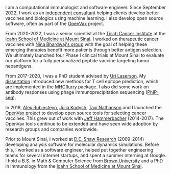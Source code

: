 I am a computational immunologist and software engineer. Since September 2022, I work as an
[independent consultant](/consulting) helping clients
develop better vaccines and biologics using machine learning. I also develop
open source software, often as part of the [OpenVax](https://github.com/openvax) project.

From 2020-2022, I was a senior scientist at the [Tisch Cancer Institute](https://icahn.mssm.edu/research/tisch) at
the [Icahn School of Medicine at Mount Sinai](https://icahn.mssm.edu/). I worked on
therapeutic cancer vaccines with [Nina Bhardwaj's group](https://icahn.mssm.edu/profiles/nina-bhardwaj) 
with the goal of helping these emerging therapies benefit more patients
through better antigen selection. We ultimately launched four Phase I clinical
trials at Mount Sinai to evaluate our platform for a fully personalized peptide
vaccine targeting tumor neoantigens.

From 2017-2020, I was a PhD student advised by [Uri Laserson](https://twitter.com/laserson?lang=en). My [dissertation](/pdfs/TimODonnell-dissertation.pdf) introduced
new methods for T cell epitope prediction, which are implemented in the
[MHCflurry](https://github.com/openvax/mhcflurry) package. I also did some work
on antibody responses using phage immunoprecipitation
sequencing ([PhIP-seq](https://en.wikipedia.org/wiki/PhIP-Seq)).

In 2018, [Alex Rubinsteyn](https://twitter.com/iskander),
[Julia Kodysh](https://twitter.com/JuliaKodysh),
[Tavi Nathanson](https://twitter.com/tavinathanson) and I launched the 
[OpenVax](https://github.com/openvax) project to develop open source tools
for selecting cancer vaccines. This grew out of work with
[Jeff Hammerbacher](https://www.hammerlab.org/) (2014-2017). The OpenVax tools
continue to be extended and have seen wide adoption by research groups and companies worldwide.

Prior to Mount Sinai, I worked at [D.E. Shaw Research](https://www.deshawresearch.com/)
(2009-2014) developing analysis software for molecular dynamics simulations.
Before this, I worked as a
software engineer, helped put together engineering teams
for several internet startups, and spent a summer interning at Google. I hold a
B.S. in Math & Computer Science from [Brown University](https://cs.brown.edu) and
a PhD in Immunology from the [Icahn School of Medicine at Mount Sinai](https://icahn.mssm.edu/).
